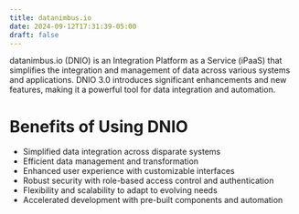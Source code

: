 ```yaml
---
title: datanimbus.io
date: 2024-09-12T17:31:39-05:00
draft: false
---
```


datanimbus.io (DNIO) is an Integration Platform as a Service (iPaaS) that simplifies the integration and management of data across various systems and applications. DNIO 3.0 introduces significant enhancements and new features, making it a powerful tool for data integration and automation.

# Benefits of Using DNIO

* Simplified data integration across disparate systems
* Efficient data management and transformation
* Enhanced user experience with customizable interfaces
* Robust security with role-based access control and authentication
* Flexibility and scalability to adapt to evolving needs
* Accelerated development with pre-built components and automation
